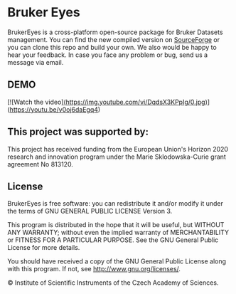 # Bruker Eyes
BrukerEyes is a cross-platform open-source package for Bruker Datasets management. 
You can find the new compiled version on [SourceForge](https://sourceforge.net/projects/brukereyes/) or you can clone this repo and build your own.
We also would be happy to hear your feedback. In case you face any problem or bug, send us a message via email.
## DEMO
[![Watch the video][(https://img.youtube.com/vi/DqdsX3KPpIg/0.jpg)](https://youtu.be/DqdsX3KPpIg)](https://youtu.be/v0oj6daEgq4)


## This project was supported by:
This project has received funding from the European Union's Horizon 2020 research and innovation program under the Marie Sklodowska-Curie grant agreement No 813120.

## License 
BrukerEyes is free software: you can redistribute it and/or modify it under the terms of GNU GENERAL PUBLIC LICENSE Version 3.

This program is distributed in the hope that it will be useful, but WITHOUT ANY WARRANTY; without even the implied warranty of MERCHANTABILITY or FITNESS FOR A PARTICULAR PURPOSE. See the GNU General Public License for more details.

You should have received a copy of the GNU General Public License along with this program. If not, see http://www.gnu.org/licenses/.

© Institute of Scientific Instruments of the Czech Academy of Sciences.
